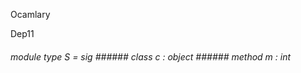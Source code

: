Ocamlary

Dep11



######  module        type          S         =    sig      ######  class              c         :    object      ######  method       m   :   int    



       



       



